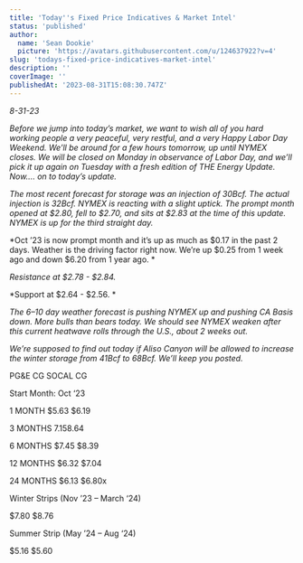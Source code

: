 ```yaml
---
title: 'Today''s Fixed Price Indicatives & Market Intel'
status: 'published'
author:
  name: 'Sean Dookie'
  picture: 'https://avatars.githubusercontent.com/u/124637922?v=4'
slug: 'todays-fixed-price-indicatives-market-intel'
description: ''
coverImage: ''
publishedAt: '2023-08-31T15:08:30.747Z'
---
```


*8-31-23*

*Before we jump into today’s market, we want to wish all of you hard working people a very peaceful, very restful, and a very Happy Labor Day Weekend. We’ll be around for a few hours tomorrow, up until NYMEX closes. We will be closed on Monday in observance of Labor Day, and we’ll pick it up again on Tuesday with a fresh edition of THE Energy Update. Now…. on to today’s update.*

*The most recent forecast for storage was an injection of 30Bcf. The actual injection is 32Bcf. NYMEX is reacting with a slight uptick. The prompt month opened at $2.80, fell to $2.70, and sits at $2.83 at the time of this update. NYMEX is up for the third straight day.*

*Oct ’23 is now prompt month and it’s up as much as $0.17 in the past 2 days. Weather is the driving factor right now. We’re up $0.25 from 1 week ago and down $6.20 from 1 year ago. *

*Resistance at $2.78 - $2.84.*

*Support at $2.64 - $2.56. *

*The 6–10 day weather forecast is pushing NYMEX up and pushing CA Basis down. More bulls than bears today. We should see NYMEX weaken after this current heatwave rolls through the U.S., about 2 weeks out.*

*We’re supposed to find out today if Aliso Canyon will be allowed to increase the winter storage from 41Bcf to 68Bcf. We’ll keep you posted.*

PG&E CG SOCAL CG

Start Month: Oct ‘23

1 MONTH $5.63 $6.19

3 MONTHS $7.15 $8.64

6 MONTHS $7.45 $8.39

12 MONTHS $6.32 $7.04

24 MONTHS $6.13 $6.80x

Winter Strips (Nov ’23 – March ‘24)

$7.80 $8.76

Summer Strip (May ’24 – Aug ‘24)

$5.16 $5.60

